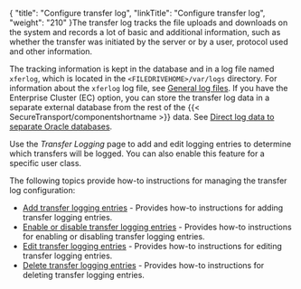 {
    "title": "Configure transfer log",
    "linkTitle": "Configure transfer log",
    "weight": "210"
}The transfer log tracks the file uploads and downloads on the system and records a lot of basic and additional information, such as whether the transfer was initiated by the server or by a user, protocol used and other information.

The tracking information is kept in the database and in a log file named `xferlog`, which is located in the `<FILEDRIVEHOME>/var/logs` directory. For information about the `xferlog` log file, see [General log files](../../c_st_serverlogs/r_st_logfiledetails/c_st_general_log_files). If you have the Enterprise Cluster (EC) option, you can store the transfer log data in a separate external database from the rest of the {{< SecureTransport/componentshortname  >}} data. See [Direct log data to separate Oracle databases](../c_st_database/t_st_separate_databases#top).

Use the *Transfer Logging* page to add and edit logging entries to determine which transfers will be logged. You can also enable this feature for a specific user class.

The following topics provide how-to instructions for managing the transfer log configuration:

-   [Add transfer logging entries](t_st_add_transfer_logging_entries) - Provides how-to instructions for adding transfer logging entries.
-   [Enable or disable transfer logging entries](t_st_enable_disable_transfer_logging_entries) - Provides how-to instructions for enabling or disabling transfer logging entries.
-   [Edit transfer logging entries](t_st_edit_transfer_logging_entries) - Provides how-to instructions for editing transfer logging entries.
-   [Delete transfer logging entries](t_st_delete_transfer_logging_entries) - Provides how-to instructions for deleting transfer logging entries.
